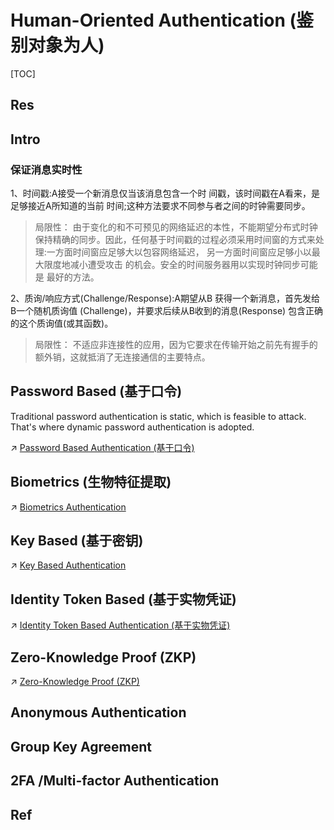 # Human-Oriented Authentication (鉴别对象为人)

[TOC]



## Res


## Intro
### 保证消息实时性
1、时间戳:A接受一个新消息仅当该消息包含一个时 间戳，该时间戳在A看来，是足够接近A所知道的当前 时间;这种方法要求不同参与者之间的时钟需要同步。

> 局限性： 由于变化的和不可预见的网络延迟的本性，不能期望分布式时钟保持精确的同步。因此，任何基于时间戳的过程必须采用时间窗的方式来处理:一方面时间窗应足够大以包容网络延迟， 另一方面时间窗应足够小以最大限度地减小遭受攻击 的机会。安全的时间服务器用以实现时钟同步可能是 最好的方法。


2、质询/响应方式(Challenge/Response):A期望从B 获得一个新消息，首先发给B一个随机质询值 (Challenge)，并要求后续从B收到的消息(Response) 包含正确的这个质询值(或其函数)。

>局限性： 不适应非连接性的应用，因为它要求在传输开始之前先有握手的额外销，这就抵消了无连接通信的主要特点。





## Password Based (基于口令)
Traditional password authentication is static, which is feasible to attack. That's where dynamic password authentication is adopted. 

↗ [Password Based Authentication (基于口令)](Password%20Based%20Authentication%20(基于口令)/Password%20Based%20Authentication%20(基于口令).md)



## Biometrics (生物特征提取)
↗ [Biometrics Authentication](Biometrics%20Authentication%20(基于生物特征信息)/Biometrics%20Authentication.md)



## Key Based (基于密钥)
↗ [Key Based Authentication](Key%20Based%20Authentication%20(基于密码学原理)/Key%20Based%20Authentication.md)



## Identity Token Based (基于实物凭证)
↗ [Identity Token Based Authentication (基于实物凭证)](Identity%20Token%20Based%20Authentication%20(基于实物凭证)/Identity%20Token%20Based%20Authentication%20(基于实物凭证).md)



## Zero-Knowledge Proof (ZKP)
↗ [Zero-Knowledge Proof (ZKP)](Zero-Knowledge%20Proof%20(ZKP)/Zero-Knowledge%20Proof%20(ZKP).md)



## Anonymous Authentication



## Group Key Agreement


## 2FA /Multi-factor Authentication





## Ref

